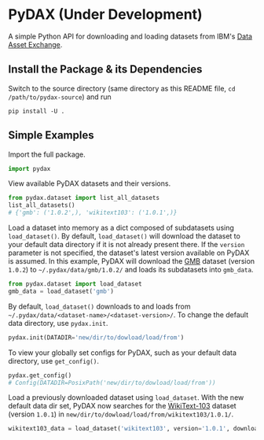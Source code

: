 # PyDAX (Under Development)

A simple Python API for downloading and loading datasets from IBM's [Data Asset Exchange](https://ibm.biz/data-exchange).

## Install the Package & its Dependencies

Switch to the source directory (same directory as this README file, `cd /path/to/pydax-source`) and run

```shell
pip install -U .
```

## Simple Examples

Import the full package.
```python
import pydax
```

View available PyDAX datasets and their versions.
```python
from pydax.dataset import list_all_datasets
list_all_datasets()
# {'gmb': ('1.0.2',), 'wikitext103': ('1.0.1',)}
```

Load a dataset into memory as a dict composed of subdatasets using `load_dataset()`. By default, `load_dataset()` will download the dataset to your default data directory if it is not already present there. If the `version` parameter is not specified, the dataset's latest version available on PyDAX is assumed. In this example, PyDAX will download the [GMB](https://developer.ibm.com/exchanges/data/all/groningen-meaning-bank/) dataset (version `1.0.2`) to `~/.pydax/data/gmb/1.0.2/` and loads its subdatasets into `gmb_data`. 
```python
from pydax.dataset import load_dataset
gmb_data = load_dataset('gmb')
```

By default, `load_dataset()` downloads to and loads from `~/.pydax/data/<dataset-name>/<dataset-version>/`. To change the default data directory, use `pydax.init`.
```python
pydax.init(DATADIR='new/dir/to/dowload/load/from')
```

To view your globally set configs for PyDAX, such as your default data directory, use `get_config()`.
```python
pydax.get_config()
# Config(DATADIR=PosixPath('new/dir/to/dowload/load/from'))
```

Load a previously downloaded dataset using `load_dataset`. With the new default data dir set, PyDAX now searches for the [WikiText-103](https://developer.ibm.com/exchanges/data/all/wikitext-103/) dataset (version `1.0.1`) in `new/dir/to/dowload/load/from/wikitext103/1.0.1/`.
```python
wikitext103_data = load_dataset('wikitext103', version='1.0.1', download=False)  # assuming wikitext103 was already downloaded
```
